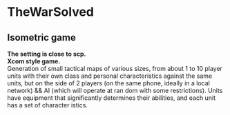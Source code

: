 # TheWarSolved
## Isometric game  
**The setting is close to scp.  
Xcom style game.**  
Generation of small tactical maps of various sizes, from about 1 to 10 player units with their own class and personal characteristics 
against the same units, but on the side of 2 players (on the same phone, ideally in a local network) && AI (which will operate at ran
dom with some restrictions). Units have equipment that significantly determines their abilities, and each unit has a set of character
istics.
